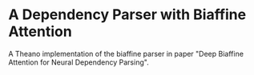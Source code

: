 # A Dependency Parser with Biaffine Attention
A Theano implementation of the biaffine parser in paper "Deep Biaffine Attention for Neural Dependency Parsing".
